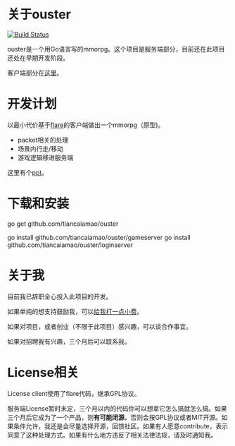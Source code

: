 # 关于ouster
[![Build Status](https://travis-ci.org/tiancaiamao/ouster.svg?branch=master)](https://travis-ci.org/tiancaiamao/ouster)

ouster是一个用Go语言写的mmorpg。这个项目是服务端部分，目前还在此项目还处在早期开发阶段。

客户端部分在[这里](https://github.com/tiancaiamao/ouster-client)。

# 开发计划

以最小代价基于[flare](https://github.com/clintbellanger/flare-engine)的客户端做出一个mmorpg（原型)。

* packet相关的处理
* 场景内行走/移动
* 游戏逻辑移进服务端

这里有个[ppt](http://zenlife.tk/ouster.slide)。

# 下载和安装

go get github.com/tiancaiamao/ouster

go install github.com/tiancaiamao/ouster/gameserver
go install github.com/tiancaiamao/ouster/loginserver

# 关于我

目前我已辞职全心投入此项目的开发。

如果单纯的想支持鼓励我，可以[给我打一点小费](https://me.alipay.com/tiancaiamao)。

如果对项目，或者创业（不限于此项目）感兴趣，可以谈合作事宜。

如果对招聘我有兴趣，三个月后可以联系我。

# License相关

License client使用了flare代码，继承GPL协议。

服务端License暂时未定，三个月以内的代码你可以想拿它怎么搞就怎么搞。如果三个月后它成为了一个产品，则**有可能闭源**，否则会按GPL协议或者MIT开源。如果条件允许，我还是会尽量选择开源，回馈社区。如果有人愿意contribute，表示同意了这种处理方式。如果有什么地方违反了相关法律法规，请及时通知我。

